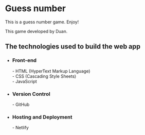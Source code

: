 # Guess number
  <p>
    This is a guess number game. Enjoy!
  </p>
  <p>
    This game developed by Duan.
  </p>

## The technologies used to build the web app
- <h3>Front-end</h3>
  - HTML (HyperText Markup Language)
  <br>
  - CSS (Cascading Style Sheets)
  <br>
  - JavaScript
- <h3>Version Control</h3>
  - GitHub
- <h3>Hosting and Deployment</h3>
  - Netlify